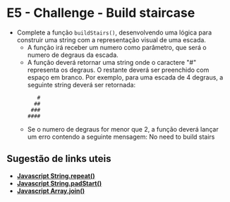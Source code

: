 # E5 - Challenge - Build staircase

* Complete a função `buildStairs()`, desenvolvendo uma lógica para construir uma string com a representação visual de uma escada.
    * A função irá receber um numero como parâmetro, que será o numero de degraus da escada.
    * A função deverá retornar uma string onde o caractere "#" representa os degraus. O restante deverá ser preenchido com espaço em branco. Por exemplo, para uma escada de 4 degraus, a seguinte string deverá ser retornada:
        ```
           #
          ##
         ###
        ####
        ```
    * Se o numero de degraus for menor que 2, a função deverá lançar um erro contendo a seguinte mensagem: No need to build stairs


## Sugestão de links uteis

* **[Javascript String.repeat()](https://developer.mozilla.org/pt-BR/docs/Web/JavaScript/Reference/Global_Objects/String/repeat)**
* **[Javascript String.padStart()](https://developer.mozilla.org/pt-BR/docs/Web/JavaScript/Reference/Global_Objects/String/padStart)**
* **[Javascript Array.join()](https://developer.mozilla.org/en-US/docs/Web/JavaScript/Reference/Global_Objects/Array/join)**


